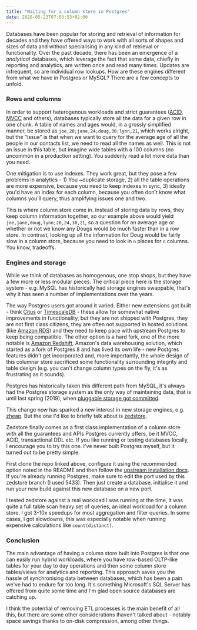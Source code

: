 ```yaml
---
title: "Waiting for a column store in Postgres"
date: 2020-05-23T07:03:53+02:00
---
```


Databases have been popular for storing and retrieval of information for decades and they have offered ways to work with all sorts of shapes and sizes of data and without specialising in any kind of retrieval or functionality. Over the past decade, there has been an emergence of a _analytical_ databases, which leverage the fact that some data, chiefly in reporting and analytics, are written once and read many times. Updates are infrequent, so are individual row lookups. How are these engines different from what we have in Postgres or MySQL? There are a few concepts to unfold.

### Rows and columns
In order to support heterogenous workloads and strict guarantees ([ACID](https://en.wikipedia.org/wiki/ACID), [MVCC](https://en.wikipedia.org/wiki/Multiversion_concurrency_control) and others), databases typically store all the data for a given row in one chunk. A table of names and ages would, in a grossly simplified manner, be stored as `joe,20;jane,24;doug,30;lynn,21`, which works alright, but the "issue" is that when we want to query for the average age of all the people in our contacts list, we need to read all the names as well. This is not an issue in this table, but imagine wide tables with a 100 columns (no uncommon in a production setting). You suddenly read a lot more data than you need.

One mitigation is to use indexes. They work great, but they pose a few problems in analytics - 1) You ~duplicate storage, 2) all the table operations are more expensive, because you need to keep indexes in sync, 3) ideally you'd have an index for each column, because you often don't know what columns you'll query, thus amplifying issues one and two.

This is where column store come in. Instead of storing data by rows, they keep column information together, so our example above would yield `joe,jane,doug,lynn;20,24,30,21`, so a question for an average age or whether or not we know any Dougs would be much faster than in a row store. In contrast, looking up all the information for Doug would be fairly slow in a column store, because you need to look in `n` places for `n` columns. You know, tradeoffs.

### Engines and storage

While we think of databases as homogenous, one stop shops, but they have a few more or less modular pieces. The critical piece here is the storage system - e.g. MySQL has historically had storage engines swappable, that's why it has seen a number of implementations over the years.

The way Postgres users got around it varied. Either new extensions got built - think [Citus](https://github.com/citusdata/citus) or [TimescaleDB](https://github.com/timescale/timescaledb) - these allow for somewhat native improvements in functionality, but they are not shipped with Postgres, they are not first class citizens, they are often not supported in hosted solutions (like [Amazon RDS](https://aws.amazon.com/rds/)) and they need to keep pace with upstream Postgres to keep being compatible. The other option is a hard fork, one of the more notable is [Amazon Redshift](https://aws.amazon.com/redshift/), Amazon's data warehousing solution, which started as a fork of Postgres 8 and has lived its own life - new Postgres features didn't get incorporated and, more importantly, the whole design of this columnar store sacrificed some functionality surrounding integrity and table design (e.g. you can't change column types on the fly, it's as frustrating as it sounds).

Postgres has historically taken this different path from MySQL, it's always had the Postgres storage system as the only way of maintaining data, that is until last spring (2019), when [pluggable storage got committed](https://commitfest.postgresql.org/19/1283/).

This change now has sparked a new interest in new storage engines, e.g. [zheap](https://github.com/EnterpriseDB/zheap). But the one I'd like to briefly talk about is [zedstore](https://github.com/greenplum-db/postgres/tree/zedstore).

Zedstore finally comes as a first class implementation of a column store with all the guarantees and APIs Postgres currently offers, be it MVCC, ACID, transactional DDL etc. If you like running or testing databases locally, I encourage you to try this one. I've never built Postgres myself, but it turned out to be pretty simple.

First clone the repo linked above, configure it using the recommended option noted in the README and then follow the [upstream installation docs](https://www.postgresql.org/docs/current/install-procedure.html). If you're already running Postgres, make sure to edit the port used by this zedstore branch (I used 5433). Then just create a database, initialise it and run your new build against this new database on a new port.

I tested zedstore against a real workload I was running at the time, it was quite a full table scan heavy set of queries, an ideal workload for a column store. I got 3-10x speedups for most aggregation and filter queries. In some cases, I got slowdowns, this was especially notable when running expensive calculations like `count(distinct)`.

### Conclusion

The main advantage of having a column store built into Postgres is that one can easily run hybrid workloads, where you have row-based OLTP-like tables for your day to day operations and then some column store tables/views for analytics and reporting. This approach saves you the hassle of synchronising data between databases, which has been a pain we've had to endure for too long. It's something Microsoft's SQL Server has offered from quite some time and I'm glad open source databases are catching up.

I think the potential of removing ETL processes is the main benefit of all this, but there are some other considerations Ihaven't talked about - notably space savings thanks to on-disk compression, among other things.

